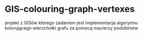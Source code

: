 # GIS-colouring-graph-vertexes
projekt z GISów którego zadaniem jest implementacja algorytmu kolorującego wierzchołki grafu za pomocą macierzy podobiństw
